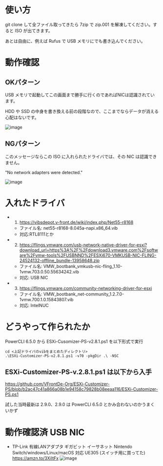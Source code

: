 # 使い方
git clone して全ファイル取ってきたら 7zip で zip.001 を解凍してください。すると ISO が出てきます。

あとは自由に、例えば Rufus で USB メモリにでも書き込んでください。

# 動作確認

## OKパターン
USB メモリで起動してこの画面まで勝手に行くのであればNICは認識されています。

HDD や SSD の中身を書き換える前の段階なので、ここまでならデータが消える心配はないです。

![image](https://github.com/sakkuntyo/ESXi-ISO-70u3m-usbnic-intelnuc-RTL8111/assets/20591351/8a031342-bfec-4cfe-a91b-f1b8adef5d43)

## NGパターン

このメッセージならこの ISO に入れられたドライバでは、その NIC は認識できません。

"No network adapters were detected."

![image](https://github.com/sakkuntyo/ESXi-ISO-70u3m-usbnic-intelnuc-RTL8111/assets/20591351/abb03687-267a-49bf-9b99-36bd237e2968)


# 入れたドライバ
- 1. https://vibsdepot.v-front.de/wiki/index.php/Net55-r8168 
  - ファイル名: net55-r8168-8.045a-napi.x86_64.vib
  - 対応:RTL8111とか
- 2. https://flings.vmware.com/usb-network-native-driver-for-esxi?download_url=https%3A%2F%2Fdownload3.vmware.com%2Fsoftware%2Fvmw-tools%2FUSBNND%2FESXi670-VMKUSB-NIC-FLING-24524132-offline_bundle-13958648.zip
  - ファイル名: VMW_bootbank_vmkusb-nic-fling_1.10-1vmw.703.0.50.55634242.vib
  - 対応: USB NIC
- 3. https://flings.vmware.com/community-networking-driver-for-esxi
  - ファイル名: VMW_bootbank_net-community_1.2.7.0-1vmw.700.1.0.15843807.vib
  - 対応: IntelNUC

# どうやって作られたか
PowerCLI 6.5.0 から ESXi-Cusomizer-PS-v2.8.1.ps1 を以下形式で実行

```
cd <上記ドライバのvibをまとめたディレクトリ>
.\ESXi-Customizer-PS-v2.8.1.ps1 -v70 -pkgDir .\ -NSC
```

## ESXi-Customizer-PS-v.2.8.1.ps1 は以下から入手

https://github.com/VFrontDe-Org/ESXi-Customizer-PS/blob/b2ac47c41a866a08b1e94158c79828b08eeaa116/ESXi-Customizer-PS.ps1

試した当時最新は 2.9.0、2.9.0 は PowerCLI 6.5.0 とかみ合わないのかうまくいかず

# 動作確認済 USB NIC

- TP-Link 有線LANアダプタ ギガビット イーサネット Nintendo Switch/windows/Linux/macOS 対応 UE305 (スイッチ用に買ってた)
https://amzn.to/3XiItFx
![image](https://github.com/sakkuntyo/ESXi-ISO-70u3m-usbnic-intelnuc-RTL8111/assets/20591351/f4ecf344-25ef-4504-93fe-213c0f2b2617)

